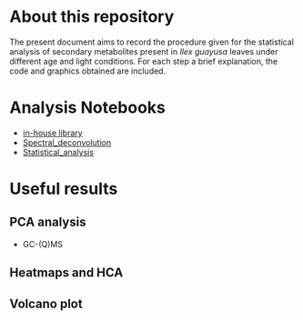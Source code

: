 # About this repository

The present document aims to record the procedure given for the statistical analysis of secondary metabolites present in *Ilex guayusa* leaves under different age and light conditions. For each step a brief explanation, the code and graphics obtained are included.

# Analysis Notebooks

- [in-house library](https://github.com/IKIAM-NPLab/I_guayusa_volatilome/blob/main/Noteboks/in-house_Library.md)
- [Spectral_deconvolution](https://github.com/IKIAM-NPLab/I_guayusa_volatilome/blob/main/Noteboks/Spectral_Deconvolution.md)
- [Statistical_analysis](https://github.com/IKIAM-NPLab/I_guayusa_volatilome/blob/main/Noteboks/Spectral_Deconvolution.md)

# Useful results

## PCA analysis

- GC-(Q)MS



## Heatmaps and HCA


## Volcano plot
